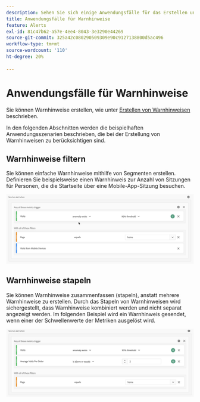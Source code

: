 ```yaml
---
description: Sehen Sie sich einige Anwendungsfälle für das Erstellen und Verwalten von Warnhinweisen an.
title: Anwendungsfälle für Warnhinweise
feature: Alerts
exl-id: 81c47b62-a57e-4ee4-8043-3e3290e44269
source-git-commit: 325a42c080290509309e90c9127138800d5ac496
workflow-type: tm+mt
source-wordcount: '110'
ht-degree: 20%

---
```


# Anwendungsfälle für Warnhinweise

Sie können Warnhinweise erstellen, wie unter [Erstellen von Warnhinweisen](alert-builder.md) beschrieben.

In den folgenden Abschnitten werden die beispielhaften Anwendungsszenarien beschrieben, die bei der Erstellung von Warnhinweisen zu berücksichtigen sind.

## Warnhinweise filtern

Sie können einfache Warnhinweise mithilfe von Segmenten erstellen. Definieren Sie beispielsweise einen Warnhinweis zur Anzahl von Sitzungen für Personen, die die Startseite über eine Mobile-App-Sitzung besuchen.


![](assets/alerts-example1.png)



## Warnhinweise stapeln

Sie können Warnhinweise zusammenfassen (stapeln), anstatt mehrere Warnhinweise zu erstellen. Durch das Stapeln von Warnhinweisen wird sichergestellt, dass Warnhinweise kombiniert werden und nicht separat angezeigt werden. Im folgenden Beispiel wird ein Warnhinweis gesendet, wenn einer der Schwellenwerte der Metriken ausgelöst wird.

![](assets/alerts-example2.png)
